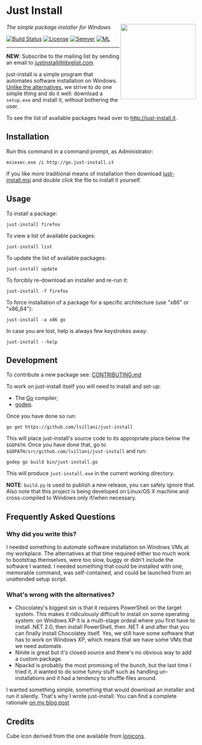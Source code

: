 # Just Install

<img src="https://cdn.rawgit.com/lvillani/just-install/4953fdccb9614bbdb2b77991610db6b99b1757d1/misc/cube.svg" align="right" width="200" height="200"/>

_The simple package installer for Windows_

[![Build Status](https://travis-ci.org/lvillani/just-install.svg?branch=master)](https://travis-ci.org/lvillani/just-install/)
[![License](http://img.shields.io/badge/license-GPL%203.0-blue.svg?style=flat)](http://choosealicense.com/licenses/gpl-3.0/)
[![Semver](http://img.shields.io/badge/version-v3.1.0-blue.svg?style=flat)](https://github.com/lvillani/just-install/blob/master/CHANGELOG.md)
[![ML](https://img.shields.io/badge/ML-justinstall@librelist.com-orange.svg)](http://librelist.com/browser/justinstall)

--------------------------------------------------------------------------------

**NEW**: Subscribe to the mailing list by sending an email to <justinstall@librelist.com>

just-install is a simple program that automates software installation on Windows. [Unlike the
alternatives](http://lorenzo.villani.me/2013/04/08/just-install-my-stuff/), we strive to do one
simple thing and do it well: download a `setup.exe` and install it, without bothering the user.

To see the list of available packages head over to <http://just-install.it>.


## Installation

Run this command in a command prompt, as Administrator:

```batch
msiexec.exe /i http://go.just-install.it
```

If you like more traditional means of installation then download
[just-install.msi](http://go.just-install.it) and double click the file to install it yourself.


## Usage

To install a package:

    just-install firefox

To view a list of available packages:

    just-install list

To update the list of available packages:

    just-install update

To forcibly re-download an installer and re-run it:

    just-install -f firefox

To force installation of a package for a specific architecture (use "x86" or "x86_64"):

    just-install -a x86 go

In case you are lost, help is always few keystrokes away:

    just-install --help


## Development

To contribute a new package see: [CONTRIBUTING.md](CONTRIBUTING.md)

To work on just-install itself you will need to install and set-up:

* The [Go](https://golang.org/) compiler;
* [godep](https://github.com/tools/godep).

Once you have done so run:

    go get https://github.com/lvillani/just-install

This will place just-install's source code to its appropriate place below the `$GOPATH`. Once you
have done that, go to `$GOPATH/src/github.com/lvillani/just-install` and run:

    godep go build bin/just-install.go

This will produce `just-install.exe` in the current working directory.

**NOTE**: `build.py` is used to publish a new release, you can safely ignore that. Also note that
this project is being developed on Linux/OS X machine and cross-compiled to Windows only if/when
necessary.


## Frequently Asked Questions

### Why did you write this?

I needed something to automate software installation on Windows VMs at my workplace. The
alternatives at that time required either too much work to bootstrap themselves, were too slow,
buggy or didn't include the software I wanted. I needed something that could be installed with one,
memorable command, was self-contained, and could be launched from an unattended setup script.


### What's wrong with the alternatives?

* Chocolatey's biggest sin is that it requires PowerShell on the target system. This makes it
  ridiculously difficult to install on some operating system: on Windows XP it is a multi-stage
  ordeal where you first have to install .NET 2.0, then install PowerShell, then .NET 4 and after
  that you can finally install Chocolatey itself. Yes, we still have some software that has to work
  on Windows XP, which means that we have some VMs that we need automate.
* Ninite is great but it's closed source and there's no obvious way to add a custom package.
* Npackd is probably the most promising of the bunch, but the last time I tried it, it wanted to do
  some funny stuff such as handling un-installations and it had a tendency to shuffle files around.

I wanted something simple, something that would download an installer and run it silently. That's
why I wrote just-install. You can find a complete rationale
[on my blog post](http://lorenzo.villani.me/2013/04/08/just-install-my-stuff/)




## Credits

Cube icon derived from the one available from [Ionicons](http://ionicons.com/).
